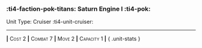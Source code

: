 ### :ti4-faction-pok-titans: **Saturn Engine I** :ti4-pok:

Unit Type: Cruiser :ti4-unit-cruiser:

---

__|__ <span style="font-variant:small-caps;">Cost 2</span> __|__ <span style="font-variant:small-caps;">Combat 7</span> __|__ <span style="font-variant:small-caps;">Move 2</span> __|__ <span style="font-variant:small-caps;">Capacity 1</span> __|__
{ .unit-stats }
